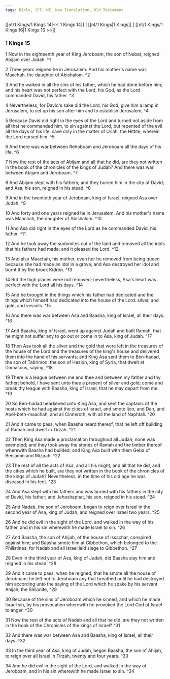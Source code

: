 ```yaml
---
tags: Bible, JST, NT, New_Translation, Old_Testament
---
```


[[nt/1 Kings/1 Kings 14|<< 1 Kings 14]] | [[nt/1 Kings|1 Kings]] | [[nt/1 Kings/1 Kings 16|1 Kings 16 >>]]

### 1 Kings 15

1 Now in the eighteenth year of King Jeroboam, the son of Nebat, reigned Abijam over Judah.  ^1

2 Three years reigned he in Jerusalem. And his mother\'s name was Maachah, the daughter of Abishalom.  ^2

3 And he walked in all the sins of his father, which he had done before him; and his heart was not perfect with the Lord, his God, as the Lord commanded David, his father.  ^3

4 Nevertheless, for David\'s sake did the Lord, his God, give him a lamp in Jerusalem, to set up his son after him and to establish Jerusalem,  ^4

5 Because David did right in the eyes of the Lord and turned not aside from all that he commanded him, to sin against the Lord, but repented of the evil all the days of his life, save only in the matter of Uriah, the Hittite, wherein the Lord cursed him.  ^5

6 And there was war between Rehoboam and Jeroboam all the days of his life.  ^6

7 Now the rest of the acts of Abijam and all that he did, are they not written in the book of the chronicles of the kings of Judah? And there was war between Abijam and Jeroboam.  ^7

8 And Abijam slept with his fathers; and they buried him in the city of David; and Asa, his son, reigned in his stead.  ^8

9 And in the twentieth year of Jeroboam, king of Israel, reigned Asa over Judah.  ^9

10 And forty and one years reigned he in Jerusalem. And his mother\'s name was Maachah, the daughter of Abishalom.  ^10

11 And Asa did right in the eyes of the Lord as he commanded David, his father.  ^11

12 And he took away the sodomites out of the land and removed all the idols that his fathers had made; and it pleased the Lord.  ^12

13 And also Maachah, his mother, even her he removed from being queen because she had made an idol in a grove; and Asa destroyed her idol and burnt it by the brook Kidron.  ^13

14 But the high places were not removed; nevertheless, Asa\'s heart was perfect with the Lord all his days.  ^14

15 And he brought in the things which his father had dedicated and the things which himself had dedicated into the house of the Lord: silver, and gold, and vessels.  ^15

16 And there was war between Asa and Baasha, king of Israel, all their days.  ^16

17 And Baasha, king of Israel, went up against Judah and built Ramah, that he might not suffer any to go out or come in to Asa, king of Judah.  ^17

18 Then Asa took all the silver and the gold that were left in the treasures of the house of the Lord and the treasures of the king\'s house and delivered them into the hand of his servants; and King Asa sent them to Ben-hadad, the son of Tabrimon, the son of Hezion, king of Syria, that dwelt at Damascus, saying,  ^18

19 There is a league between me and thee and between my father and thy father; behold, I have sent unto thee a present of silver and gold; come and break thy league with Baasha, king of Israel, that he may depart from me.  ^19

20 So Ben-hadad hearkened unto King Asa, and sent the captains of the hosts which he had against the cities of Israel, and smote Ijon, and Dan, and Abel-beth-maachah, and all Cinneroth, with all the land of Naphtali.  ^20

21 And it came to pass, when Baasha heard thereof, that he left off building of Ramah and dwelt in Tirzah.  ^21

22 Then King Asa made a proclamation throughout all Judah; none was exempted; and they took away the stones of Ramah and the timber thereof wherewith Baasha had builded; and King Asa built with them Geba of Benjamin and Mizpah.  ^22

23 The rest of all the acts of Asa, and all his might, and all that he did, and the cities which he built, are they not written in the book of the chronicles of the kings of Judah? Nevertheless, in the time of his old age he was diseased in his feet.  ^23

24 And Asa slept with his fathers and was buried with his fathers in the city of David, his father; and Jehoshaphat, his son, reigned in his stead.  ^24

25 And Nadab, the son of Jeroboam, began to reign over Israel in the second year of Asa, king of Judah, and reigned over Israel two years.  ^25

26 And he did evil in the sight of the Lord, and walked in the way of his father, and in his sin wherewith he made Israel to sin.  ^26

27 And Baasha, the son of Ahijah, of the house of Issachar, conspired against him; and Baasha smote him at Gibbethon, which belonged to the Philistines; for Nadab and all Israel laid siege to Gibbethon.  ^27

28 Even in the third year of Asa, king of Judah, did Baasha slay him and reigned in his stead.  ^28

29 And it came to pass, when he reigned, that he smote all the house of Jeroboam; he left not to Jeroboam any that breathed until he had destroyed him according unto the saying of the Lord which he spake by his servant Ahijah, the Shilonite,  ^29

30 Because of the sins of Jeroboam which he sinned, and which he made Israel sin, by his provocation wherewith he provoked the Lord God of Israel to anger.  ^30

31 Now the rest of the acts of Nadab and all that he did, are they not written in the book of the Chronicles of the kings of Israel?  ^31

32 And there was war between Asa and Baasha, king of Israel, all their days.  ^32

33 In the third year of Asa, king of Judah, began Baasha, the son of Ahijah, to reign over all Israel in Tirzah, twenty and four years.  ^33

34 And he did evil in the sight of the Lord, and walked in the way of Jeroboam, and in his sin wherewith he made Israel to sin.  ^34

 
